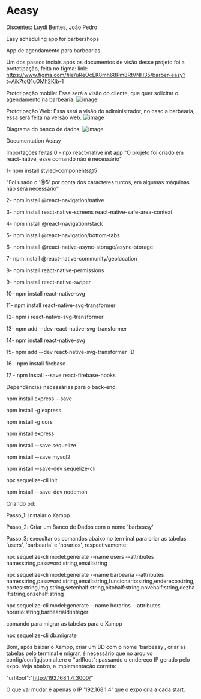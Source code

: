 # Aeasy

Discentes: Luydi Bentes, João Pedro
       
Easy scheduling app for barbershops

App de agendamento para barbearias.

Um dos passos inciais após os documentos de visão desse projeto foi a prototipação, feita no figma:
link: https://www.figma.com/file/uReOcEK8mh68Pm8RtVNH35/barber-easy?t=Aik7tcQ1uOMh2KIb-1

Prototipação mobile: Essa será a visão do cliente, que quer solicitar o agendamento na barbearia.
![image](https://user-images.githubusercontent.com/81865020/234394493-75ab8f57-aadb-46d9-aca9-99911e079d1d.png)

Prototipação Web: Essa será a visão do adiministrador, no caso a barbearia, essa será feita na versão web.
![image](https://user-images.githubusercontent.com/81865020/234394822-79a51a68-6d25-4f04-8954-ec280bd2366b.png)

Diagrama do banco de dados:
![image](https://user-images.githubusercontent.com/81865020/234395281-09446eaa-d03c-4daf-bb10-b24f0c11c911.png)

Documentation Aeasy

Importações feitas
0 - npx react-native init app
"O projeto foi criado em react-native, esse comando não é necessário"

1- npm install styled-components@5    

"Foi usado o '@5' por conta dos caracteres turcos, em algumas máquinas não será necessário"

2- npm install @react-navigation/native

3- npm install react-native-screens react-native-safe-area-context

4- npm install @react-navigation/stack

5- npm install @react-navigation/bottom-tabs

6- npm install @react-native-async-storage/async-storage

7- npm install @react-native-community/geolocation

8- npm install react-native-permissions

9- npm install react-native-swiper

10- npm install react-native-svg

11- npm install react-native-svg-transformer

12- npm i react-native-svg-transformer

13- npm add --dev react-native-svg-transformer

14- npm install react-native-svg

15- npm add --dev react-native-svg-transformer -D

16 - npm install firebase

17 - npm install --save react-firebase-hooks

Dependências necessárias para o back-end:

npm install express --save

npm install -g express

npm install -g cors

npm install express

npm install --save sequelize

npm install --save mysql2

npm install --save-dev sequelize-cli

npx sequelize-cli init

npm install --save-dev nodemon

Criando bd:

Passo_1: Instalar o Xampp

Passo_2: Criar um Banco de Dados com o nome 'barbeasy'

Passo_3: execultar os comandos abaixo no terminal para criar as tabelas 'users', 'barbearia' e 'horarios', respectivamente:

npx sequelize-cli model:generate --name users --attributes name:string,password:string,email:string

npx sequelize-cli model:generate --name barbearia --attributes name:string,password:string,email:string,funcionario:string,endereco:string,cortes:string,img:string,setenhalf:string,oitohalf:string,novehalf:string,dezhalf:string,onzehalf:string

npx sequelize-cli model:generate --name horarios --attributes horario:string,barbeariaId:integer


comando para migrar as tabelas para o Xampp

npx sequelize-cli db:migrate

Bom, após baixar o Xampp, criar um BD com o nome 'barbeasy', criar as tabelas pelo terminal e migrar, é necessário que no arquivo config/config.json altere o "urlRoot": passando o endereço IP gerado pelo expo. Veja abaixo, a implementação correta: 

"urlRoot":"http://192.168.1.4:3000/"

O que vai mudar é apenas o IP '192.168.1.4' que o expo cria a cada start.
